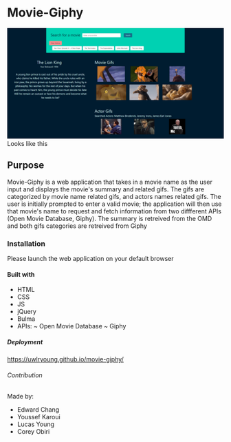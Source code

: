 # Movie-Giphy

![alt text](./assets/images/README-screenshot.png) Looks like this 

## Purpose 

Movie-Giphy is a web application that takes in a movie name as the user input and displays the movie's summary and related gifs. The gifs are categorized by movie name related gifs, and actors names related gifs. The user is initially prompted to enter a valid movie; the application will then use that movie's name to request and fetch information from two diffferent APIs (Open Movie Database, Giphy). The summary is retreived from the OMD and both gifs categories are retreived from Giphy 


### Installation 

Please launch the web application on your default browser

#### Built with 

* HTML
* CSS
* JS
* jQuery
* Bulma
* APIs:
 ~ Open Movie Database
 ~ Giphy 
#####  Deployment 

https://uwlryoung.github.io/movie-giphy/

######   Contribution

Made by:     
* Edward Chang
* Youssef Karoui
* Lucas Young
* Corey Obiri

